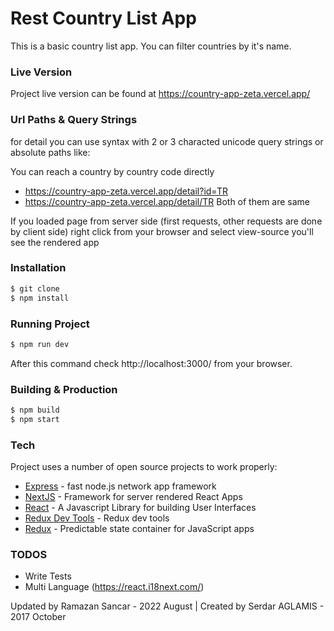 # Rest Country List App

This is a basic country list app. You can filter countries by it's name.

### Live Version
Project live version can be found at https://country-app-zeta.vercel.app/
### Url Paths & Query Strings

for detail you can use syntax with 2 or 3 characted unicode query strings or absolute paths like:

You can reach a country by country code directly
- https://country-app-zeta.vercel.app/detail?id=TR
- https://country-app-zeta.vercel.app/detail/TR
Both of them are same

If you loaded page from server side (first requests, other requests are done by client side) right click from your browser and select view-source you'll see the rendered app
### Installation

```sh
$ git clone
$ npm install
```

### Running Project

```sh
$ npm run dev
```
After this command check http://localhost:3000/ from your browser.

### Building & Production

```sh
$ npm build
$ npm start
```

### Tech

Project uses a number of open source projects to work properly:

* [Express](https://expressjs.com/) - fast node.js network app framework
* [NextJS](https://github.com/zeit/next.js/) - Framework for server rendered React Apps
* [React](https://reactjs.org/) - A Javascript Library for building User Interfaces
* [Redux Dev Tools](https://github.com/gaearon/redux-devtools) - Redux dev tools
* [Redux](https://github.com/reactjs/redux) - Predictable state container for JavaScript apps




### TODOS
- Write Tests
- Multi Language (https://react.i18next.com/)

Updated by Ramazan Sancar - 2022 August | Created by Serdar AGLAMIS  - 2017 October
